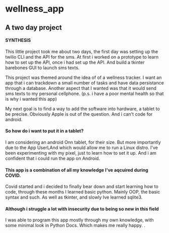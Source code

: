 # wellness_app
## A two day project 
#### SYNTHESIS 
This little project took me about two  days, the first day was setting up the twilio CLI and the API for the sms. 
At first i worked on a prototype to learn how to set up the API, once i had set up the API. And build a tkinter barebones GUI to launch sms texts. 

This project was themed around the idea of of a wellness tracker. I want an app that i can trackdown a small number of tasks and have data persistance through a database. Another aspect that I wanted was that it would send sms texts to my personal cellphone. (p.s. i have a poor mental health so that is why i wanted this app)

My next goal is to find a way to add the software into hardware, a tablet to be precise. Obviously Apple is out of the question. And i can't code for android. 

#### So how do i want to put it in a tablet? 
I am considering an android Onn tablet, for their size. But more importantly due to the App UserLAnd which would allow me to run a Linux distro. I've been experimenting with my pixel, just to learn how to set it up. And i am confident that i could run the app on Android. 

#### This app is a combination of all my knowledge I've aqcuired during COVID. 
Covid started and i decided to finally bear down and start learning how to code, through these months I learned basic python. Mainly OOP, the basic syntax and such. 
As well as tkinter, and slowly Ive learned sqlite3. 

#### Although i struggle a lot with insecurity due to being so new in this field
I was able to program this app mostly through my own knowledge, with some minimal look in Python Docs. Which makes me really happy. . 
